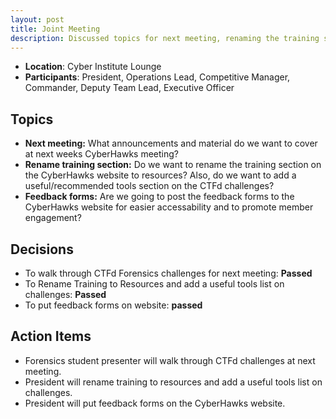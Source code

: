 ```yaml
---
layout: post
title: Joint Meeting
description: Discussed topics for next meeting, renaming the training section on the CyberHawks website, and adding feedback forms to the website.
---
```


* **Location**: Cyber Institute Lounge
* **Participants**: President, Operations Lead, Competitive Manager, Commander, Deputy Team Lead, Executive Officer

## Topics
* **Next meeting:** What announcements and material do we want to cover at next weeks CyberHawks meeting?
* **Rename training section:** Do we want to rename the training section on the CyberHawks website to resources? Also, do we want to add a useful/recommended tools section on the CTFd challenges?
* **Feedback forms:** Are we going to post the feedback forms to the CyberHawks website for easier accessability and to promote member engagement?


## Decisions
- To walk through CTFd Forensics challenges for next meeting: **Passed**
- To Rename Training to Resources and add a useful tools list on challenges: **Passed**
- To put feedback forms on website: **passed**

## Action Items
- Forensics student presenter will walk through CTFd challenges at next meeting.
- President will rename training to resources and add  a useful tools list on challenges.
- President will put feedback forms on the CyberHawks website.

